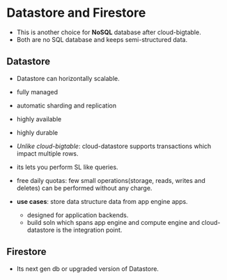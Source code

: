 # Datastore and Firestore

- This is another choice for **NoSQL** database after cloud-bigtable.
- Both are no SQL database and keeps semi-structured data.

## Datastore

- Datastore can horizontally scalable.
- fully managed
- automatic sharding and replication
- highly available
- highly durable
- *Unlike cloud-bigtable*: cloud-datastore supports transactions which impact multiple rows.
- its lets you perform SL like queries.
- free daily quotas: few small operations(storage, reads, writes and deletes) can be performed without any charge.

- **use cases**: store data structure data from app engine apps.
  - designed for application backends.
  - build soln which spans app engine and compute engine and cloud-datastore is the integration point.
  
## Firestore

- Its next gen db or upgraded version of Datastore.
